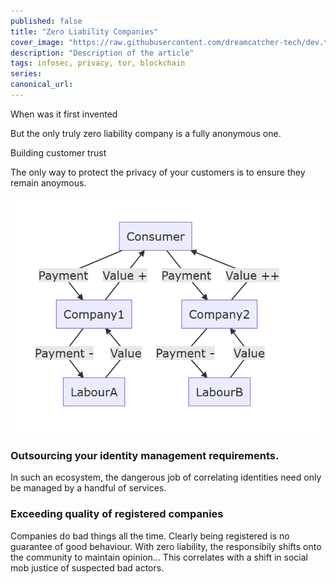 ```yaml
---
published: false
title: "Zero Liability Companies"
cover_image: "https://raw.githubusercontent.com/dreamcatcher-tech/dev.to/master/blog-posts/anonymous-coding/assets/dragon.jpg"
description: "Description of the article"
tags: infosec, privacy, tor, blockchain
series:
canonical_url:
---
```


When was it first invented

But the only truly zero liability company is a fully anonymous one.

Building customer trust

The only way to protect the privacy of your customers is to ensure they remain anoymous.

![Current Labour Flows](./assets/economy.png)

### Outsourcing your identity management requirements.

In such an ecosystem, the dangerous job of correlating identities need only be managed by a handful of services.

### Exceeding quality of registered companies

Companies do bad things all the time. Clearly being registered is no guarantee of good behaviour. With zero liability, the responsibily shifts onto the community to maintain opinion... This correlates with a shift in social mob justice of suspected bad actors.
